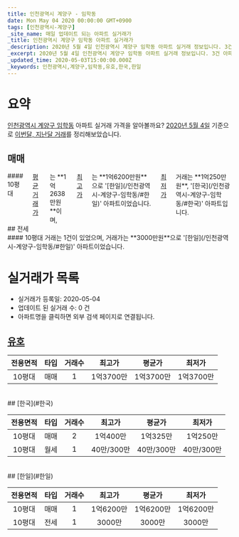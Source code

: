 ```yaml
---
title: 인천광역시 계양구 - 임학동
date: Mon May 04 2020 00:00:00 GMT+0900
tags: [인천광역시-계양구]
_site_name: 매일 업데이트 되는 아파트 실거래가
_title: 인천광역시 계양구 임학동 아파트 실거래가
_description: 2020년 5월 4일 인천광역시 계양구 임학동 아파트 실거래 정보입니다. 3건 아파트 정보가 있습니다.
_excerpt: 2020년 5월 4일 인천광역시 계양구 임학동 아파트 실거래 정보입니다. 3건 아파트 정보가 있습니다.
_updated_time: 2020-05-03T15:00:00.000Z
_keywords: 인천광역시,계양구,임학동,유호,한국,한일
---
```





# 요약
<ins>인천광역시 계양구 임학동</ins> 아파트 실거래 가격을 알아볼까요? <ins>2020년 5월 4일</ins> 기준으로 <ins>이번달, 지난달 거래</ins>를 정리해보았습니다.

## 매매
<div class="container">
<div class="twelve columns" markdown="1">
#### 10평대
<ins>평균 거래가</ins>는 **1억2638만원**이며, <ins>최고가</ins>는 **1억6200만원**으로 '[한일](/인천광역시-계양구-임학동/#한일)' 아파트이었습니다. <ins>최저가</ins> 거래는 **1억250만원**, '[한국](/인천광역시-계양구-임학동/#한국)' 아파트입니다.
</div>
</div>
## 전세
<div class="container">
<div class="twelve columns" markdown="1">
#### 10평대
거래는 1건이 있었으며, 거래가는 **3000만원**으로 '[한일](/인천광역시-계양구-임학동/#한일)' 아파트이었습니다.
</div>
</div>



# 실거래가 목록
- 실거래가 등록일: 2020-05-04
- 업데이트 된 실거래 수: 0 건
- 아파트명을 클릭하면 외부 검색 페이지로 연결됩니다.

## [유호](#유호)

|전용면적|타입|거래수|최고가|평균가|최저가|
|:---:|:---:|:---:|:---:|:---:|:---:|
|10평대|<span class="deal-type-1">매매</span>|1|1억3700만|1억3700만|1억3700만|

<br/>
## [한국](#한국)

|전용면적|타입|거래수|최고가|평균가|최저가|
|:---:|:---:|:---:|:---:|:---:|:---:|
|10평대|<span class="deal-type-1">매매</span>|2|1억400만|1억325만|1억250만|
|10평대|<span class="deal-type-3">월세</span>|1|40만/300만|40만/300만|40만/300만|

<br/>
## [한일](#한일)

|전용면적|타입|거래수|최고가|평균가|최저가|
|:---:|:---:|:---:|:---:|:---:|:---:|
|10평대|<span class="deal-type-1">매매</span>|1|1억6200만|1억6200만|1억6200만|
|10평대|<span class="deal-type-2">전세</span>|1|3000만|3000만|3000만|

<br/>



